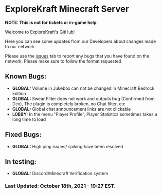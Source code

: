 # ExploreKraft Minecraft Server
**NOTE: This is not for tickets or in-game help**

Welcome to ExploreKraft's GitHub!

Here you can see some updates from our Developers about changes made to our network.

Please use the [issues](https://github.com/evanthebearge/ExploreKraft/issues) tab to report any bugs that you have found on the network. Please make sure to follow the format requested.

## Known Bugs:
* **GLOBAL:** Volume in Jukebox can not be changed in Minecraft Bedrock Edition
* **GLOBAL:** Swear Filter does not work and outputs bug (Confirmed from Dev), The plugin is completely broken, no Chat filter, etc
* **GLOBAL:** Global chat announcement links are not clickable
* **LOBBY:** In the menu "Player Profile", Player Statistics sometimes takes a long time to load
## Fixed Bugs:
* **GLOBAL:** High ping issues/ spiking have been resolved
## In testing:
* **GLOBAL:** Discord/Minecraft Verification system

### Last Updated: October 18th, 2021 - 19:27 EST.

